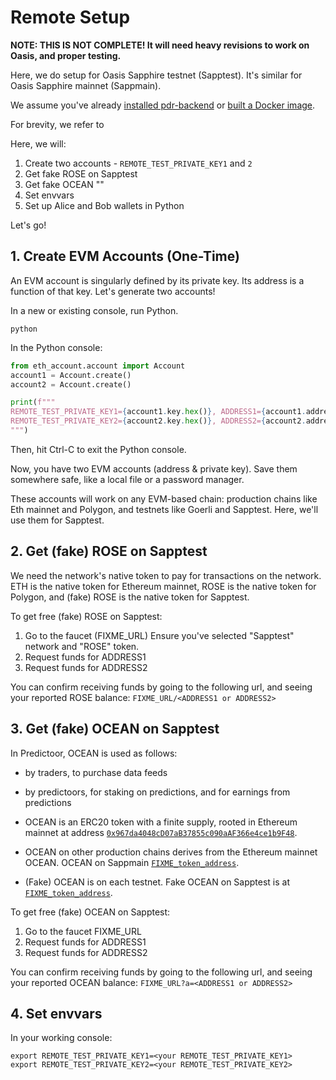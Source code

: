 <!--
Copyright 2023 Ocean Protocol Foundation
SPDX-License-Identifier: Apache-2.0
-->

# Remote Setup

**NOTE: THIS IS NOT COMPLETE! It will need heavy revisions to work on Oasis, and proper testing.**

Here, we do setup for Oasis Sapphire testnet (Sapptest). It's similar for Oasis Sapphire mainnet (Sappmain).

We assume you've already [installed pdr-backend](install.md) or [built a Docker image](docker.md).

For brevity, we refer to 

Here, we will:
1. Create two accounts - `REMOTE_TEST_PRIVATE_KEY1` and `2`
2. Get fake ROSE on Sapptest
3. Get fake OCEAN ""
4. Set envvars
5. Set up Alice and Bob wallets in Python

Let's go!

## 1. Create EVM Accounts (One-Time)

An EVM account is singularly defined by its private key. Its address is a function of that key. Let's generate two accounts!

In a new or existing console, run Python.
```console
python
```

In the Python console:

```python
from eth_account.account import Account
account1 = Account.create()
account2 = Account.create()

print(f"""
REMOTE_TEST_PRIVATE_KEY1={account1.key.hex()}, ADDRESS1={account1.address}
REMOTE_TEST_PRIVATE_KEY2={account2.key.hex()}, ADDRESS2={account2.address}
""")
```

Then, hit Ctrl-C to exit the Python console.

Now, you have two EVM accounts (address & private key). Save them somewhere safe, like a local file or a password manager.

These accounts will work on any EVM-based chain: production chains like Eth mainnet and Polygon, and testnets like Goerli and Sapptest. Here, we'll use them for Sapptest.

## 2. Get (fake) ROSE on Sapptest

We need the network's native token to pay for transactions on the network. ETH is the native token for Ethereum mainnet, ROSE is the native token for Polygon, and (fake) ROSE is the native token for Sapptest.

To get free (fake) ROSE on Sapptest:
1. Go to the faucet (FIXME_URL) Ensure you've selected "Sapptest" network and "ROSE" token.
2. Request funds for ADDRESS1
3. Request funds for ADDRESS2

You can confirm receiving funds by going to the following url, and seeing your reported ROSE balance: `FIXME_URL/<ADDRESS1 or ADDRESS2>`

## 3. Get (fake) OCEAN on Sapptest

In Predictoor, OCEAN is used as follows:
- by traders, to purchase data feeds
- by predictoors, for staking on predictions, and for earnings from predictions

- OCEAN is an ERC20 token with a finite supply, rooted in Ethereum mainnet at address [`0x967da4048cD07aB37855c090aAF366e4ce1b9F48`](https://etherscan.io/token/0x967da4048cD07aB37855c090aAF366e4ce1b9F48).
- OCEAN on other production chains derives from the Ethereum mainnet OCEAN. OCEAN on Sappmain [`FIXME_token_address`](FIXME_URL).
- (Fake) OCEAN is on each testnet. Fake OCEAN on Sapptest is at [`FIXME_token_address`](FIXME_URL).

To get free (fake) OCEAN on Sapptest:
1. Go to the faucet FIXME_URL
2. Request funds for ADDRESS1
3. Request funds for ADDRESS2

You can confirm receiving funds by going to the following url, and seeing your reported OCEAN balance: `FIXME_URL?a=<ADDRESS1 or ADDRESS2>`

## 4. Set envvars

In your working console:
```console
export REMOTE_TEST_PRIVATE_KEY1=<your REMOTE_TEST_PRIVATE_KEY1>
export REMOTE_TEST_PRIVATE_KEY2=<your REMOTE_TEST_PRIVATE_KEY2>
```
